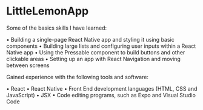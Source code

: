 # LittleLemonApp

Some of the basics skills I have learned:

•	Building a single-page React Native app and styling it using basic components
•	Building large lists and configuring user inputs within a React Native app
•	Using the Pressable component to build buttons and other clickable areas
•	Setting up an app with React Navigation and moving between screens

Gained experience with the following tools and software: 

•	React
•	React Native
•	Front End development languages (HTML, CSS and JavaScript)
•	JSX
•	Code editing programs, such as Expo and Visual Studio Code
